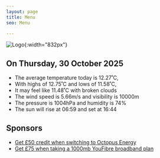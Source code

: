 ```yaml
---
layout: page
title: Menu
seo: Menu

---
```


![Logo](/images/logo.jpg){:width="832px"}

<!-- weather_marker starts -->
## On Thursday, 30 October 2025

- The average temperature today is 12.27˚C,
- With highs of 12.75˚C and lows of 11.58˚C,
- It may feel like 11.48˚C with broken clouds
- The wind speed is 5.66m/s and visibility is 10000m
- The pressure is 1004hPa and humidity is 74%
- The sun will rise at 06:59 and set at 16:44

<!-- weather_marker ends -->

## Sponsors

- [Get £50 credit when switching to Octopus Energy](https://bit.ly/3oD1nnS)
- [Get £75 when taking a 1000mb YouFibre broadband plan](https://aklam.io/91zWhU?)
